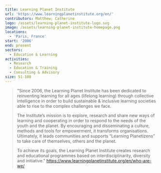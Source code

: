 ```yaml
---
title: Learning Planet Institute
url: 'https://www.learningplanetinstitute.org/en/'
contributors: Matthew; Catherine
logo: /assets/learning-planet-institute-logo.svg
image: /assets/learning-planet-institute-homepage.png
locations:
  - 'Paris, France'
start: '2006'
end: present
sectors:
  - Education & Learning
activities:
  - Research
  - Education & Training
  - Consulting & Advisory
size: 51-100
---
```

> "Since 2006, the Learning Planet Institute has been dedicated to reinventing learning for all ages (lifelong learning) through collective intelligence in order to build sustainable & inclusive learning societies able to rise to the complex challenges we face. 
> 
> The Institute’s mission is to explore, research and share new ways of learning and cooperating in order to respond to the needs of the youth and the planet. By encouraging and disseminating a culture, methods and tools for empowerment, it transforms organisations. Ultimately, it leads communities and supports “Learning Planetizens” to take care of themselves, others and the planet. 
> 
> To achieve its goals, the Learning Planet Institute creates research and educational programmes based on interdisciplinarity, diversity and initiative."
> https://www.learningplanetinstitute.org/en/who-are-we/ 
